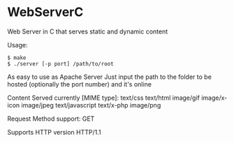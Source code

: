 # WebServerC
Web Server in C that serves static and dynamic content

Usage:
```
$ make
$ ./server [-p port] /path/to/root
```

As easy to use as Apache Server
Just input the path to the folder to be hosted (optionally the port number) and it's online

Content Served currently [MIME type]:
text/css 
text/html
image/gif
image/x-icon
image/jpeg
text/javascript
text/x-php
image/png

Request Method support:
GET

Supports HTTP version HTTP/1.1
